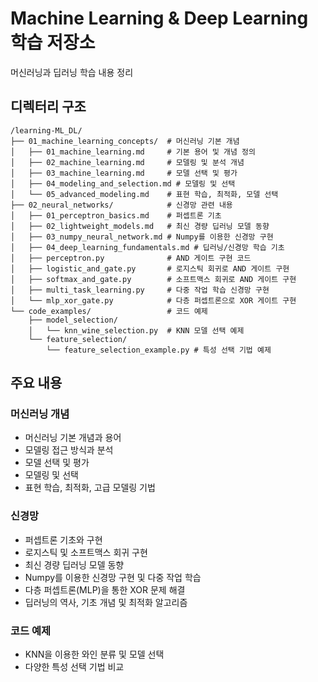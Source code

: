 # Machine Learning & Deep Learning 학습 저장소

머신러닝과 딥러닝 학습 내용 정리

## 디렉터리 구조

```
/learning-ML_DL/
├── 01_machine_learning_concepts/  # 머신러닝 기본 개념
│   ├── 01_machine_learning.md     # 기본 용어 및 개념 정의
│   ├── 02_machine_learning.md     # 모델링 및 분석 개념
│   ├── 03_machine_learning.md     # 모델 선택 및 평가
│   ├── 04_modeling_and_selection.md # 모델링 및 선택
│   └── 05_advanced_modeling.md    # 표현 학습, 최적화, 모델 선택
├── 02_neural_networks/            # 신경망 관련 내용
│   ├── 01_perceptron_basics.md    # 퍼셉트론 기초
│   ├── 02_lightweight_models.md   # 최신 경량 딥러닝 모델 동향
│   ├── 03_numpy_neural_network.md # Numpy를 이용한 신경망 구현
│   ├── 04_deep_learning_fundamentals.md # 딥러닝/신경망 학습 기초
│   ├── perceptron.py              # AND 게이트 구현 코드
│   ├── logistic_and_gate.py       # 로지스틱 회귀로 AND 게이트 구현
│   ├── softmax_and_gate.py        # 소프트맥스 회귀로 AND 게이트 구현
│   ├── multi_task_learning.py     # 다중 작업 학습 신경망 구현
│   └── mlp_xor_gate.py            # 다층 퍼셉트론으로 XOR 게이트 구현
└── code_examples/                 # 코드 예제
    ├── model_selection/
    │   └── knn_wine_selection.py  # KNN 모델 선택 예제
    └── feature_selection/
        └── feature_selection_example.py # 특성 선택 기법 예제
```

## 주요 내용

### 머신러닝 개념
- 머신러닝 기본 개념과 용어
- 모델링 접근 방식과 분석
- 모델 선택 및 평가
- 모델링 및 선택
- 표현 학습, 최적화, 고급 모델링 기법

### 신경망
- 퍼셉트론 기초와 구현
- 로지스틱 및 소프트맥스 회귀 구현
- 최신 경량 딥러닝 모델 동향
- Numpy를 이용한 신경망 구현 및 다중 작업 학습
- 다층 퍼셉트론(MLP)을 통한 XOR 문제 해결
- 딥러닝의 역사, 기초 개념 및 최적화 알고리즘

### 코드 예제
- KNN을 이용한 와인 분류 및 모델 선택
- 다양한 특성 선택 기법 비교
